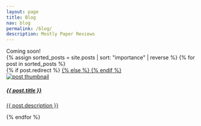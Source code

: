 ```yaml
---
layout: page
title: Blog
nav: blog
permalink: /blog/
description: Mostly Paper Reviews
---
```


<div class="alert alert-danger" role="alert">
  Coming soon!
</div>

<div id="blog" class="row mt-2 pt-3" style="overflow: visible !important;">
  {% assign sorted_posts = site.posts | sort: "importance" | reverse %}
  {% for post in sorted_posts %}
    <div class="project-card">
      {% if post.redirect %}
        <a href="{{ post.redirect }}" target="_blank">
      {% else %}
        <a href="{{ post.url | prepend: site.baseurl | prepend: site.url }}">
      {% endif %}
        <div class="card">
          <img class="card-img-top" src="{{ post.img | prepend: site.baseurl | prepend: site.url }}" alt="post thumbnail">
          <div class="card-body">
            <h5 class="card-title text-lowercase">{{ post.title }}</h5>
            <p class="card-text">{{ post.description }}</p>
          </div>
        </div>
      </a>
    </div>
  {% endfor %}
</div>